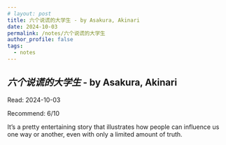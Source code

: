 ```yaml
---
# layout: post
title: 六个说谎的大学生 - by Asakura, Akinari	
date: 2024-10-03
permalink: /notes/六个说谎的大学生
author_profile: false
tags:
  - notes
---
```


## *六个说谎的大学生* - by Asakura, Akinari

Read: 2024-10-03

Recommend: 6/10

It’s a pretty entertaining story that illustrates how people can influence us one way or another, even with only a limited amount of truth.